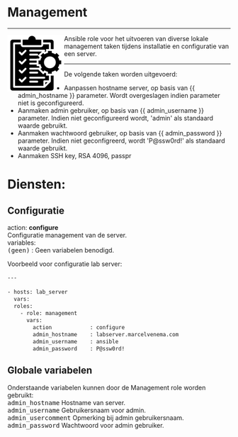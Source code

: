 # Management

***

<img src="media/icon_management.png" align="left" height="128" width="128" />
Ansible role voor het uitvoeren van diverse lokale management taken tijdens installatie en configuratie van een server.

***

De volgende taken worden uitgevoerd:<br/>
- Aanpassen hostname server, op basis van {{ admin_hostname }} parameter. Wordt overgeslagen indien parameter niet is geconfigureerd.</br>
- Aanmaken admin gebruiker, op basis van {{ admin_username }} parameter. Indien niet geconfigureerd wordt, 'admin' als standaard waarde gebruikt.<br/>
- Aanmaken wachtwoord gebruiker, op basis van {{ admin_password }} parameter. Indien niet geconfigreerd, wordt 'P@ssw0rd!' als standaard waarde gebruikt.<br/>
- Aanmaken SSH key, RSA 4096, passpr

# Diensten:

## Configuratie

action: **configure**<br/>
Configuratie management van de server.<br/>
variables:<br/>
<kbd>(geen)</kbd> : Geen variabelen benodigd.<br/>



Voorbeeld voor configuratie lab server:

```
---

- hosts: lab_server
  vars:
  roles:
    - role: management
      vars:
        action            : configure
        admin_hostname    : labserver.marcelvenema.com
        admin_username    : ansible
        admin_password    : P@ssw0rd!

```



## Globale variabelen
Onderstaande variabelen kunnen door de Management role worden gebruikt:<br/>
<kbd>admin_hostname</kbd> Hostname van server.<br/>
<kbd>admin_username</kbd> Gebruikersnaam voor admin.<br/>
<kbd>admin_usercomment</kbd> Opmerking bij admin gebruikersnaam.<br/>
<kbd>admin_password</kbd> Wachtwoord voor admin gebruiker.<br/>
